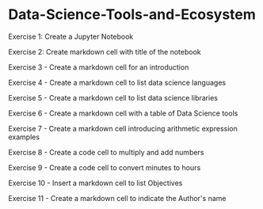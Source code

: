 # Data-Science-Tools-and-Ecosystem

Exercise 1: Create a Jupyter Notebook

Exercise 2: Create markdown cell with title of the notebook

Exercise 3 - Create a markdown cell for an introduction

Exercise 4 - Create a markdown cell to list data science languages

Exercise 5 - Create a markdown cell to list data science libraries

Exercise 6 - Create a markdown cell with a table of Data Science tools

Exercise 7 - Create a markdown cell introducing arithmetic expression examples

Exercise 8 - Create a code cell to multiply and add numbers

Exercise 9 - Create a code cell to convert minutes to hours

Exercise 10 - Insert a markdown cell to list Objectives

Exercise 11 - Create a markdown cell to indicate the Author's name
